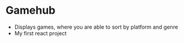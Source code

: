 # Gamehub


- Displays games, where you are able to sort by platform and genre
- My first react project
